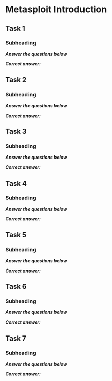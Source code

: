 # Metasploit Introduction

## Task 1

### Subheading

***Answer the questions below***

***Correct answer:***

## Task 2

### Subheading

***Answer the questions below***

***Correct answer:***

## Task 3

### Subheading

***Answer the questions below***

***Correct answer:***

## Task 4

### Subheading

***Answer the questions below***

***Correct answer:***

## Task 5

### Subheading

***Answer the questions below***

***Correct answer:***

## Task 6

### Subheading

***Answer the questions below***

***Correct answer:***

## Task 7

### Subheading

***Answer the questions below***

***Correct answer:***
